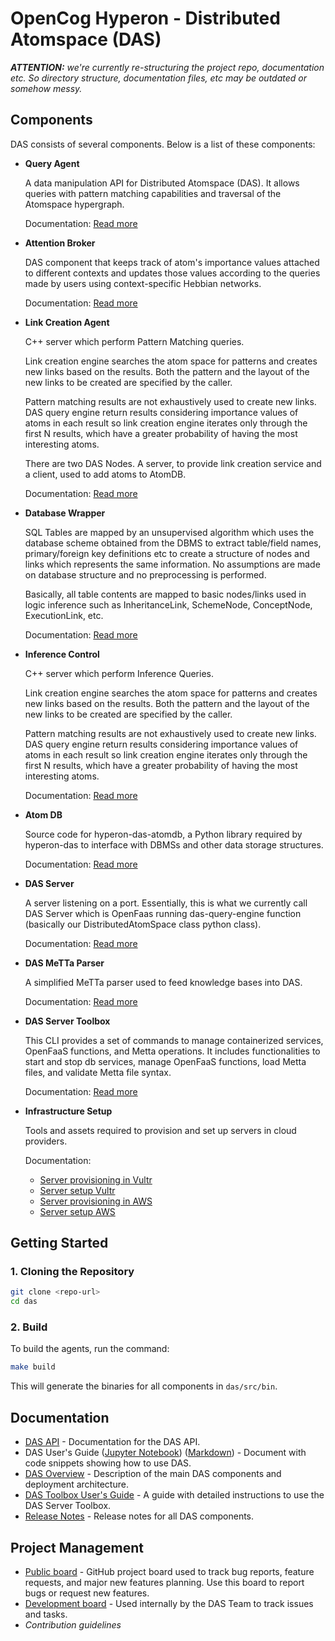 # OpenCog Hyperon - Distributed Atomspace (DAS)

**_ATTENTION:_** _we're currently re-structuring the project repo, documentation etc. So directory structure, documentation files, etc may be outdated or somehow messy._

## **Components**

DAS consists of several components. Below is a list of these components:

- **Query Agent**

  A data manipulation API for Distributed Atomspace (DAS). It allows queries with pattern matching capabilities and traversal of the Atomspace hypergraph.  

  Documentation: [Read more](docs/components/query-agent.md)

- **Attention Broker**

  DAS component that keeps track of atom's importance values attached to different contexts and updates those values according to the queries made by users using context-specific Hebbian networks.  

  Documentation: [Read more](docs/components/attention-broker.md)

- **Link Creation Agent**

  C++ server which perform Pattern Matching queries.

  Link creation engine searches the atom space for patterns and creates new links based on the results. Both the pattern and the layout of the new links to be created are specified by the caller.

  Pattern matching results are not exhaustively used to create new links. DAS query engine return results considering importance values of atoms in each result so link creation engine iterates only through the first N results, which have a greater probability of having the most interesting atoms.

  There are two DAS Nodes. A server, to provide link creation service and a client, used to add atoms to AtomDB.

  Documentation: [Read more](docs/components/link-creation.md)

- **Database Wrapper**

  SQL Tables are mapped by an unsupervised algorithm which uses the database scheme obtained from the DBMS to extract table/field names, primary/foreign key definitions etc to create a structure of nodes and links which represents the same information. No assumptions are made on database structure and no preprocessing is performed.

  Basically, all table contents are mapped to basic nodes/links used in logic inference such as InheritanceLink, SchemeNode, ConceptNode, ExecutionLink, etc.

  Documentation: [Read more](docs/components/database-wrapper.md)

- **Inference Control**

  C++ server which perform Inference Queries.

  Link creation engine searches the atom space for patterns and creates new links based on the results. Both the pattern and the layout of the new links to be created are specified by the caller.

  Pattern matching results are not exhaustively used to create new links. DAS query engine return results considering importance values of atoms in each result so link creation engine iterates only through the first N results, which have a greater probability of having the most interesting atoms.

  Documentation: [Read more](docs/components/inference-control.md)

- **Atom DB**

  Source code for hyperon-das-atomdb, a Python library required by hyperon-das to interface with DBMSs and other data storage structures.  

  Documentation: [Read more](docs/components/atomdb.md)

- **DAS Server**

  A server listening on a port. Essentially, this is what we currently call DAS Server which is OpenFaas running das-query-engine function (basically our DistributedAtomSpace class python class).

  Documentation: [Read more](https://github.com/singnet/das-serverless-functions)

- **DAS MeTTa Parser**

  A simplified MeTTa parser used to feed knowledge bases into DAS.  

  Documentation: [Read more](https://github.com/singnet/das-metta-parser)

- **DAS Server Toolbox**

  This CLI provides a set of commands to manage containerized services, OpenFaaS functions, and Metta operations. It includes functionalities to start and stop db services, manage OpenFaaS functions, load Metta files, and validate Metta file syntax.

  Documentation: [Read more](https://github.com/singnet/das-toolbox)

- **Infrastructure Setup**

  Tools and assets required to provision and set up servers in cloud providers.  

  Documentation:  
  - [Server provisioning in Vultr](infrastructure/vultr/provisioning/README.md)  
  - [Server setup Vultr](infrastructure/vultr/setup/README.md)  
  - [Server provisioning in AWS](infrastructure/aws/provisioning/README.md)  
  - [Server setup AWS](infrastructure/aws/setup/README.md)


## **Getting Started**

### **1. Cloning the Repository**
```bash
git clone <repo-url>
cd das
```

### **2. Build**

To build the agents, run the command:

```bash
make build
```

This will generate the binaries for all components in `das/src/bin`.

## **Documentation**

* [DAS API](https://singnet.github.io/das-query-engine/api/DAS/) - Documentation for the DAS API.
* DAS User's Guide ([Jupyter Notebook](notebooks/das-users-guide.ipynb)) ([Markdown](docs/das-users-guide.md)) - Document with code snippets showing how to use DAS.
* [DAS Overview](docs/das-overview.md) - Description of the main DAS components and deployment architecture.
* [DAS Toolbox User's Guide](https://github.com/singnet/das-toolbox) - A guide with detailed instructions to use the DAS Server Toolbox.
* [Release Notes](docs/release-notes.md) - Release notes for all DAS components.

## Project Management

* [Public board](https://github.com/orgs/singnet/projects/7) - GitHub project board used to track bug reports, feature requests, and major new features planning. Use this board to report bugs or request new features.
* [Development board](https://github.com/orgs/singnet/projects/6/views/1) - Used internally by the DAS Team to track issues and tasks.
* _Contribution guidelines_
